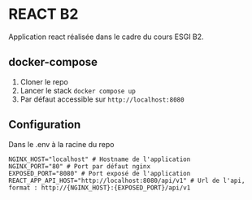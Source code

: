 # REACT B2

Application react réalisée dans le cadre du cours ESGI B2.

## docker-compose

1. Cloner le repo
2. Lancer le stack
`docker compose up`
3. Par défaut accessible sur `http://localhost:8080`

## Configuration

Dans le .env à la racine du repo

```
NGINX_HOST="localhost" # Hostname de l'application
NGINX_PORT="80" # Port par défaut nginx
EXPOSED_PORT="8080" # Port exposé de l'application
REACT_APP_API_HOST="http://localhost:8080/api/v1" # Url de l'api, format : http://{NGINX_HOST}:{EXPOSED_PORT}/api/v1
```
